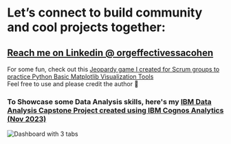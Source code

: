 # Let’s connect to build community and cool projects together: 
## [Reach me on Linkedin @ orgeffectivessacohen](https://www.linkedin.com/in/orgeffectivenessacohen/) <br />
For some fun, check out this [Jeopardy game I created for Scrum groups to practice Python Basic Matplotlib Visualization Tools](https://rb.gy/ayfb78) <br />
Feel free to use and please credit the author 🙂 <br />

### To Showcase some Data Analysis skills, here's my [**IBM Data Analysis Capstone Project** created using **IBM Cognos Analytics** (Nov 2023)](https://rb.gy/frfy35)   <br />
![Dashboard with 3 tabs](https://github.com/acohenaac/AAC-Public/assets/130612256/af4b3190-ded3-417d-a9a8-a6bad872ba7a)
